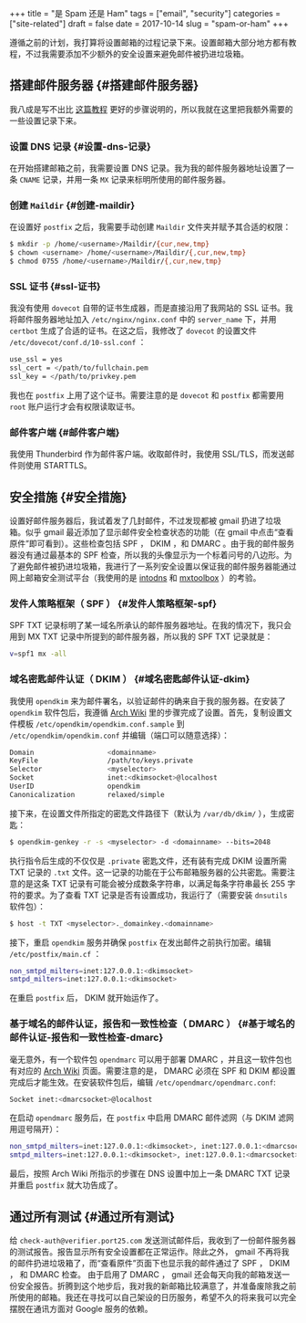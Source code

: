 +++
title = "是 Spam 还是 Ham"
tags = ["email", "security"]
categories = ["site-related"]
draft = false
date = 2017-10-14
slug = "spam-or-ham"
+++

遵循之前的计划，我打算将设置邮箱的过程记录下来。设置邮箱大部分地方都有教程，不过我需要添加不少额外的安全设置来避免邮件被扔进垃圾箱。


## 搭建邮件服务器 {#搭建邮件服务器}

我八成是写不出比 [这篇教程](http://www.netarky.com/programming/arch%5Flinux/Arch%5FLinux%5Fmail%5Fserver%5Fsetup%5F1.html) 更好的步骤说明的，所以我就在这里把我额外需要的一些设置记录下来。


### 设置 DNS 记录 {#设置-dns-记录}

在开始搭建邮箱之前，我需要设置 DNS 记录。我为我的邮件服务器地址设置了一条 `CNAME` 记录，并用一条 `MX` 记录来标明所使用的邮件服务器。


### 创建 `Maildir` {#创建-maildir}

在设置好 `postfix` 之后，我需要手动创建 `Maildir` 文件夹并赋予其合适的权限：

```sh
$ mkdir -p /home/<username>/Maildir/{cur,new,tmp}
$ chown <username> /home/<username>/Maildir/{,cur,new,tmp}
$ chmod 0755 /home/<username>/Maildir/{,cur,new,tmp}
```


### SSL 证书 {#ssl-证书}

我没有使用 `dovecot` 自带的证书生成器，而是直接沿用了我网站的 SSL 证书。我将邮件服务器地址加入 `/etc/nginx/nginx.conf` 中的 `server_name` 下，并用 `certbot` 生成了合适的证书。在这之后，我修改了 `dovecot` 的设置文件 `/etc/dovecot/conf.d/10-ssl.conf` ：

```sh
use_ssl = yes
ssl_cert = </path/to/fullchain.pem
ssl_key = </path/to/privkey.pem
```

我也在 `postfix` 上用了这个证书。需要注意的是 `dovecot` 和 `postfix` 都需要用 `root` 账户运行才会有权限读取证书。


### 邮件客户端 {#邮件客户端}

我使用 Thunderbird 作为邮件客户端。收取邮件时，我使用 SSL/TLS，而发送邮件则使用 STARTTLS。


## 安全措施 {#安全措施}

设置好邮件服务器后，我试着发了几封邮件，不过发现都被 gmail 扔进了垃圾箱。似乎 gmail 最近添加了显示邮件安全检查状态的功能（在 gmail 中点击“查看原件”即可看到）。这些检查包括 SPF ， DKIM ，和 DMARC 。由于我的邮件服务器没有通过最基本的 SPF 检查，所以我的头像显示为一个标着问号的八边形。为了避免邮件被扔进垃圾箱，我进行了一系列安全设置以保证我的邮件服务器能通过网上邮箱安全测试平台（我使用的是 [intodns](https://intodns.com) 和 [mxtoolbox](https://mxtoolbox.com) ）的考验。


### 发件人策略框架（ SPF ） {#发件人策略框架-spf}

SPF TXT 记录标明了某一域名所承认的邮件服务器地址。在我的情况下，我只会用到 MX TXT 记录中所提到的邮件服务器，所以我的 SPF TXT 记录就是：

```sh
v=spf1 mx -all
```


### 域名密匙邮件认证（ DKIM ） {#域名密匙邮件认证-dkim}

我使用 `opendkim` 来为邮件署名，以验证邮件的确来自于我的服务器。在安装了 `opendkim` 软件包后，我遵循 [Arch Wiki](https://wiki.archlinux.org/index.php/OpenDKIM) 里的步骤完成了设置。首先，复制设置文件模板 `/etc/opendkim/opendkim.conf.sample` 到 `/etc/opendkim/opendkim.conf` 并编辑（端口可以随意选择）：

```sh
Domain                  <domainname>
KeyFile                 /path/to/keys.private
Selector                <myselector>
Socket                  inet:<dkimsocket>@localhost
UserID                  opendkim
Canonicalization        relaxed/simple
```

接下来，在设置文件所指定的密匙文件路径下（默认为 `/var/db/dkim/` ），生成密匙：

```sh
$ opendkim-genkey -r -s <myselector> -d <domainname> --bits=2048
```

执行指令后生成的不仅仅是 `.private` 密匙文件，还有装有完成 DKIM 设置所需 TXT 记录的 `.txt` 文件。这一记录的功能在于公布邮箱服务器的公共密匙。需要注意的是这条 TXT 记录有可能会被分成数条字符串，以满足每条字符串最长 255 字符的要求。为了查看 TXT 记录是否有设置成功，我运行了（需要安装 `dnsutils` 软件包）：

```sh
$ host -t TXT <myselector>._domainkey.<domainname>
```

接下，重启 `opendkim` 服务并确保 `postfix` 在发出邮件之前执行加密。编辑 `/etc/postfix/main.cf` ：

```sh
non_smtpd_milters=inet:127.0.0.1:<dkimsocket>
smtpd_milters=inet:127.0.0.1:<dkimsocket>
```

在重启 `postfix` 后， DKIM 就开始运作了。


### 基于域名的邮件认证，报告和一致性检查（ DMARC ） {#基于域名的邮件认证-报告和一致性检查-dmarc}

毫无意外，有一个软件包 `opendmarc` 可以用于部署 DMARC ，并且这一软件包也有对应的 [Arch Wiki](https://wiki.archlinux.org/index.php/OpenDMARC) 页面。需要注意的是， DMARC 必须在 SPF 和 DKIM 都设置完成后才能生效。在安装软件包后，编辑 `/etc/opendmarc/opendmarc.conf`:

```sh
Socket inet:<dmarcsocket>@localhost
```

在启动 `opendmarc` 服务后，在 `postfix` 中启用 DMARC 邮件滤网（与 DKIM 滤网用逗号隔开）：

```sh
non_smtpd_milters=inet:127.0.0.1:<dkimsocket>, inet:127.0.0.1:<dmarcsocket>
smtpd_milters=inet:127.0.0.1:<dkimsocket>, inet:127.0.0.1:<dmarcsocket>
```

最后，按照 Arch Wiki 所指示的步骤在 DNS 设置中加上一条 DMARC TXT 记录并重启 `postfix` 就大功告成了。


## 通过所有测试 {#通过所有测试}

给 `check-auth@verifier.port25.com` 发送测试邮件后，我收到了一份邮件服务器的测试报告。报告显示所有安全设置都在正常运作。除此之外， gmail 不再将我的邮件扔进垃圾箱了，而“查看原件”页面下也显示我的邮件通过了 SPF ， DKIM ， 和 DMARC 检查。 由于启用了 DMARC ， gmail 还会每天向我的邮箱发送一份安全报告。折腾到这个地步后，我对我的新邮箱比较满意了，并准备废除我之前所使用的邮箱。我还在寻找可以自己架设的日历服务，希望不久的将来我可以完全摆脱在通讯方面对 Google 服务的依赖。
